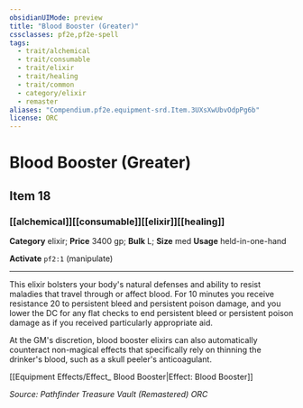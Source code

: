 ```yaml
---
obsidianUIMode: preview
title: "Blood Booster (Greater)"
cssclasses: pf2e,pf2e-spell
tags:
  - trait/alchemical
  - trait/consumable
  - trait/elixir
  - trait/healing
  - trait/common
  - category/elixir
  - remaster
aliases: "Compendium.pf2e.equipment-srd.Item.3UXsXwUbvOdpPg6b"
license: ORC
---
```

# Blood Booster (Greater)
## Item 18
### [[alchemical]][[consumable]][[elixir]][[healing]]

**Category** elixir; 
**Price** 3400 gp; 
**Bulk** L; **Size** med
**Usage** held-in-one-hand

**Activate** `pf2:1` (manipulate)

* * *

This elixir bolsters your body's natural defenses and ability to resist maladies that travel through or affect blood. For 10 minutes you receive resistance 20 to persistent bleed and persistent poison damage, and you lower the DC for any flat checks to end persistent bleed or persistent poison damage as if you received particularly appropriate aid.

At the GM's discretion, blood booster elixirs can also automatically counteract non-magical effects that specifically rely on thinning the drinker's blood, such as a skull peeler's anticoagulant.

[[Equipment Effects/Effect_ Blood Booster|Effect: Blood Booster]]

*Source: Pathfinder Treasure Vault (Remastered)*
*ORC*